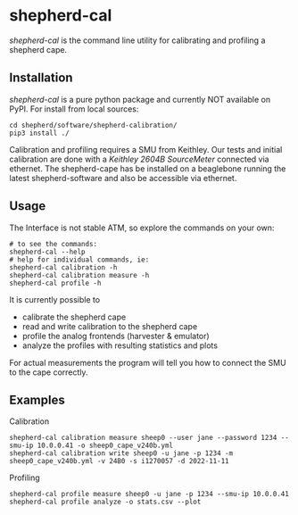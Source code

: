 # shepherd-cal

*shepherd-cal* is the command line utility for calibrating and profiling a shepherd cape.

## Installation

*shepherd-cal* is a pure python package and currently NOT available on PyPI.
For install from local sources:

```Shell
cd shepherd/software/shepherd-calibration/
pip3 install ./
```

Calibration and profiling requires a SMU from Keithley. Our tests and initial calibration are done with a *Keithley 2604B SourceMeter* connected via ethernet. The shepherd-cape has be installed on a beaglebone running the latest shepherd-software and also be accessible via ethernet.

## Usage

The Interface is not stable ATM, so explore the commands on your own:

```Shell
# to see the commands:
shepherd-cal --help
# help for individual commands, ie:
shepherd-cal calibration -h
shepherd-cal calibration measure -h
shepherd-cal profile -h
```

It is currently possible to

- calibrate the shepherd cape
- read and write calibration to the shepherd cape
- profile the analog frontends (harvester & emulator)
- analyze the profiles with resulting statistics and plots

For actual measurements the program will tell you how to connect the SMU to the cape correctly.

## Examples

Calibration

```Shell
shepherd-cal calibration measure sheep0 --user jane --password 1234 --smu-ip 10.0.0.41 -o sheep0_cape_v240b.yml
shepherd-cal calibration write sheep0 -u jane -p 1234 -m sheep0_cape_v240b.yml -v 24B0 -s i1270057 -d 2022-11-11
```

Profiling

```Shell
shepherd-cal profile measure sheep0 -u jane -p 1234 --smu-ip 10.0.0.41
shepherd-cal profile analyze -o stats.csv --plot
```

